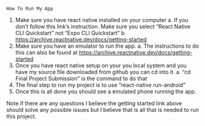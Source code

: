                                                                                 How To Run My App
1.	Make sure you have react native installed on your computer
      a.	If you don’t follow this link’s instruction. Make sure you select “React Native CLI Quickstart” not “Expo CLI Quickstart”
b.	https://archive.reactnative.dev/docs/getting-started
2.	Make sure you have an emulator to run the app.
     a.	The instructions to do this can also be found at https://archive.reactnative.dev/docs/getting-started
3.	Once you have react native setup on your you local system and you have my source file downloaded from github you can cd into it. 
     a.	“cd Final Project Submission” is the command to do that
4.	The final step to run my project is to use “react-native run-android”
5.	Once this is all done you should see a emulated phone running the app.

Note if there are any questions I believe the getting started link above should solve any possible issues but I believe that is all that is needed to run this project.
